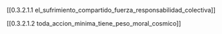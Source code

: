 
[[0.3.2.1.1 el_sufrimiento_compartido_fuerza_responsabilidad_colectiva]]

[[0.3.2.1.2 toda_accion_minima_tiene_peso_moral_cosmico]]
